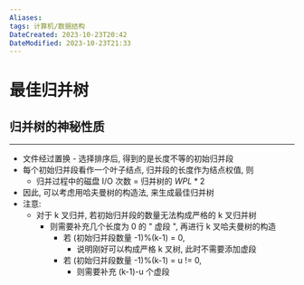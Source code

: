 ```yaml
---
Aliases: 
tags: 计算机/数据结构
DateCreated: 2023-10-23T20:42
DateModified: 2023-10-23T21:33
---
```

# 最佳归并树

## 归并树的神秘性质
---
- 文件经过置换 - 选择排序后, 得到的是长度不等的初始归并段
- 每个初始归并段看作一个叶子结点, 归并段的长度作为结点权值, 则
	- 归并过程中的磁盘 I/O 次数 = 归并树的 $WPL*2$
- 因此, 可以考虑用哈夫曼树的构造法, 来生成最佳归并树
- 注意:
	- 对于 k 叉归并, 若初始归并段的数量无法构成严格的 k 叉归并树
		- 则需要补充几个长度为 0 的 " 虚段 ", 再进行 k 叉哈夫曼树的构造
			- 若 (初始归并段数量 -1)%(k-1) = 0,
				- 说明刚好可以构成严格 k 叉树, 此时不需要添加虚段
			- 若 (初始归并段数量 -1)%(k-1) = u != 0,
				- 则需要补充 (k-1)-u 个虚段

